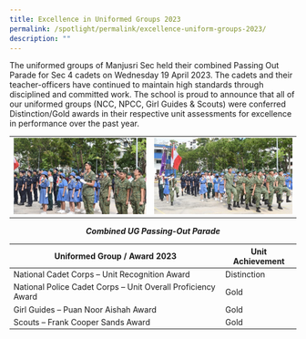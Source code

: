 ```yaml
---
title: Excellence in Uniformed Groups 2023
permalink: /spotlight/permalink/excellence-uniform-groups-2023/
description: ""
---
```

The uniformed groups of Manjusri Sec held their combined Passing Out Parade for Sec 4 cadets on Wednesday 19 April 2023.  The cadets and their teacher-officers have continued to maintain high standards through disciplined and committed work.  The school is proud to announce that all of our uniformed groups (NCC, NPCC, Girl Guides &amp; Scouts) were conferred Distinction/Gold awards in their respective unit assessments for excellence in performance over the past year.

|||
| -------- | -------- |
|![](/images/Spotlight/combined%20ug1.jpg)|![](/images/Spotlight/combined%20ug2.jpg)

<p style="text-align: center;"><b><i>Combined UG Passing-Out Parade</i></b></p>


|Uniformed Group / Award 2023 | Unit Achievement |  
| -------- | -------- | 
| National Cadet Corps – Unit Recognition Award  | Distinction     | 
| National Police Cadet Corps – Unit Overall Proficiency Award | Gold|
|Girl Guides – Puan Noor Aishah Award|Gold|
|Scouts – Frank Cooper Sands Award|Gold|